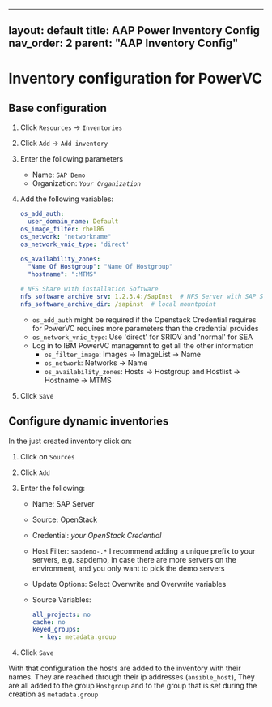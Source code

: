 
---
layout: default
title: AAP Power Inventory Config
nav_order: 2
parent: "AAP Inventory Config"
---

# Inventory configuration for PowerVC


## Base configuration
1. Click `Resources` -> `Inventories`
2. Click `Add` -> `Add inventory`
3. Enter the following parameters
   - Name: `SAP Demo`
   - Organization: _`Your Organization`_
4. Add the following variables:
   
   ```yaml
   os_add_auth: 
     user_domain_name: Default
   os_image_filter: rhel86
   os_network: "networkname"
   os_network_vnic_type: 'direct' 

   os_availability_zones:
     "Name Of Hostgroup": "Name Of Hostgroup"
     "hostname": ":MTMS"
  
   # NFS Share with installation Software
   nfs_software_archive_srv: 1.2.3.4:/SapInst  # NFS Server with SAP Software
   nfs_software_archive_dir: /sapinst  # local mountpoint
   ```

    - `os_add_auth` might be required if the Openstack Credential requires for PowerVC requires more parameters than the credential provides
    - `os_network_vnic_type`: Use 'direct' for SRIOV and 'normal' for SEA
    - Log in to IBM PowerVC managemnt to get all the other information
      - `os_filter_image`: Images -> ImageList -> Name
      - `os_network`:  Networks -> Name
      - `os_availability_zones`: Hosts -> Hostgroup and Hostlist -> Hostname -> MTMS
 
 5. Click `Save`

## Configure dynamic inventories

In the just created inventory click on:
1. Click on `Sources`
2. Click `Add`
3. Enter the following:
   - Name: SAP Server
   - Source: OpenStack
   - Credential: _your OpenStack Credential_
   - Host Filter: `sapdemo-.*`  I recommend adding a unique prefix to your servers, e.g. sapdemo, in case there are more servers on the environment, and you only want to pick the demo servers  
   - Update Options: Select Overwrite and Overwrite variables
   - Source Variables:

      ```yaml
      all_projects: no
      cache: no
      keyed_groups:
        - key: metadata.group
      ```

 4. Click `Save`

 With that configuration the hosts are added to the inventory with their names. They are reached through their ip addresses (`ansible_host`), They are all added to the group `Hostgroup` and to the group that is set during the creation as `metadata.group`
 